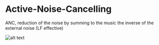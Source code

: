# Active-Noise-Cancelling
ANC, reduction of the noise by summing to the music the inverse of the external noise (LF effective)



![alt text](http://headphonesarena.com/wp-content/uploads/2016/01/How-Do-Noise-Cancelling-Headphones-Work-1024x759.jpg)
